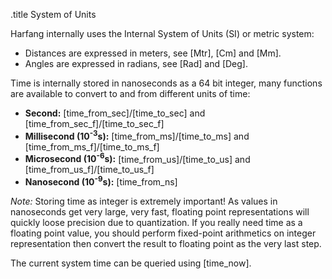 .title System of Units

Harfang internally uses the Internal System of Units (SI) or metric system:

- Distances are expressed in meters, see [Mtr], [Cm] and [Mm].
- Angles are expressed in radians, see [Rad] and [Deg].

Time is internally stored in nanoseconds as a 64 bit integer, many functions are available to convert to and from different units of time:

- **Second:** [time_from_sec]/[time_to_sec] and [time_from_sec_f]/[time_to_sec_f]
- **Millisecond (10<sup>-3</sup>s):** [time_from_ms]/[time_to_ms] and [time_from_ms_f]/[time_to_ms_f]
- **Microsecond (10<sup>-6</sup>s):** [time_from_us]/[time_to_us] and [time_from_us_f]/[time_to_us_f]
- **Nanosecond (10<sup>-9</sup>s):** [time_from_ns]

*Note:* Storing time as integer is extremely important! As values in nanoseconds get very large, very fast, floating point representations will quickly loose precision due to quantization. If you really need time as a floating point value, you should perform fixed-point arithmetics on integer representation then convert the result to floating point as the very last step.

The current system time can be queried using [time_now].